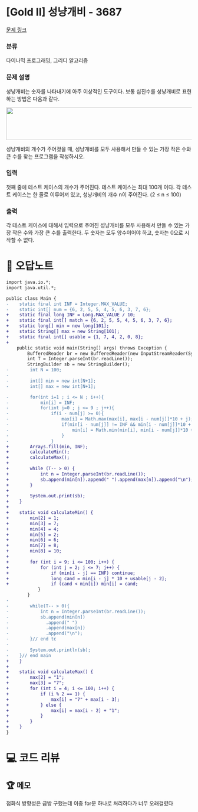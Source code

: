 # [Gold II] 성냥개비 - 3687 

[문제 링크](https://www.acmicpc.net/problem/3687) 

### 분류

다이나믹 프로그래밍, 그리디 알고리즘

### 문제 설명

<p>성냥개비는 숫자를 나타내기에 아주 이상적인 도구이다. 보통 십진수를 성냥개비로 표현하는 방법은 다음과 같다.</p>

<p><img alt="" src="https://onlinejudgeimages.s3-ap-northeast-1.amazonaws.com/upload/images/match.png" style="height:88px; width:607px"></p>

<p>성냥개비의 개수가 주어졌을 때, 성냥개비를 모두 사용해서 만들 수 있는 가장 작은 수와 큰 수를 찾는 프로그램을 작성하시오.</p>

### 입력 

 <p>첫째 줄에 테스트 케이스의 개수가 주어진다. 테스트 케이스는 최대 100개 이다. 각 테스트 케이스는 한 줄로 이루어져 있고, 성냥개비의 개수 n이 주어진다. (2 ≤ n ≤ 100)</p>

### 출력 

 <p>각 테스트 케이스에 대해서 입력으로 주어진 성냥개비를 모두 사용해서 만들 수 있는 가장 작은 수와 가장 큰 수를 출력한다. 두 숫자는 모두 양수이어야 하고, 숫자는 0으로 시작할 수 없다. </p>



#  🚀  오답노트 

```diff
import java.io.*;
import java.util.*;

public class Main {
-    static final int INF = Integer.MAX_VALUE;
-    static int[] num = {6, 2, 5, 5, 4, 5, 6, 3, 7, 6};
+    static final long INF = Long.MAX_VALUE / 10;
+    static final int[] match = {6, 2, 5, 5, 4, 5, 6, 3, 7, 6};
+    static long[] min = new long[101];
+    static String[] max = new String[101];
+    static final int[] usable = {1, 7, 4, 2, 0, 8};
+
    public static void main(String[] args) throws Exception {
        BufferedReader br = new BufferedReader(new InputStreamReader(System.in));
        int T = Integer.parseInt(br.readLine());
        StringBuilder sb = new StringBuilder();
-        int N = 100;
-        
-        int[] min = new int[N+1];
-        int[] max = new int[N+1];

-        for(int i=1 ; i <= N ; i++){
-            min[i] = INF;
-            for(int j=0 ; j <= 9 ; j++){
-                if(i - num[j] >= 0){
-                    max[i] = Math.max(max[i], max[i - num[j]]*10 + j);
-                    if(min[i - num[j]] != INF && min[i - num[j]]*10 + j > 0){
-                        min[i] = Math.min(min[i], min[i - num[j]]*10 + j);
-                    }
-                }
+        Arrays.fill(min, INF);
+        calculateMin();
+        calculateMax();
+
+        while (T-- > 0) {
+            int n = Integer.parseInt(br.readLine());
+            sb.append(min[n]).append(" ").append(max[n]).append("\n");
+        }
+
+        System.out.print(sb);
+    }
+
+    static void calculateMin() {
+        min[2] = 1;
+        min[3] = 7;
+        min[4] = 4;
+        min[5] = 2;
+        min[6] = 6;
+        min[7] = 8;
+        min[8] = 10;
+
+        for (int i = 9; i <= 100; i++) {
+            for (int j = 2; j <= 7; j++) {
+                if (min[i - j] == INF) continue;
+                long cand = min[i - j] * 10 + usable[j - 2];
+                if (cand < min[i]) min[i] = cand;
            }
        }
-        
-        while(T-- > 0){
-            int n = Integer.parseInt(br.readLine());
-            sb.append(min[n])
-              .append(" ")
-              .append(max[n])
-              .append("\n");
-        }// end tc
-        
-        System.out.println(sb);
-    }// end main
+    }
+
+    static void calculateMax() {
+        max[2] = "1";
+        max[3] = "7";
+        for (int i = 4; i <= 100; i++) {
+            if (i % 2 == 1) {
+                max[i] = "7" + max[i - 3];
+            } else {
+                max[i] = max[i - 2] + "1";
+            }
+        }
+    }
}

```

# 💻 코드 리뷰




 ## 🏆 메모 

점화식 방향성은 금방 구했는데 이중 for문 하나로 처리하다가 너무 오래걸렸다